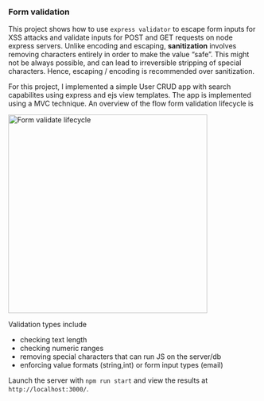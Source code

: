 ### Form validation
This project shows how to use `express validator` to escape form inputs for XSS attacks and validate inputs for POST and 
GET requests on node express servers. Unlike encoding and escaping, **sanitization** involves removing characters entirely 
in order to make the value “safe”. This might not be always possible, and  can lead to irreversible stripping of special
characters. Hence, escaping / encoding is recommended over sanitization. <br>

For this project, I implemented a simple User CRUD app with search capabilites using express and ejs view templates. The app 
is implemented using a MVC technique. An overview of the flow form validation lifecycle is 

<img src="https://developer.mozilla.org/en-US/docs/Learn_web_development/Extensions/Server-side/Express_Nodejs/forms/web_server_form_handling.png" style="width: 400px;" alt="Form validate lifecycle">

<br>

Validation types include
- checking text length
- checking numeric ranges
- removing special characters that can run JS on the server/db
- enforcing value formats (string,int) or form input types (email)

Launch the server with `npm run start` and view the results at `http://localhost:3000/`.